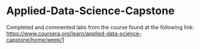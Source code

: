 # Applied-Data-Science-Capstone

Completed and commented labs from the course found at the following link: https://www.coursera.org/learn/applied-data-science-capstone/home/week/1 
